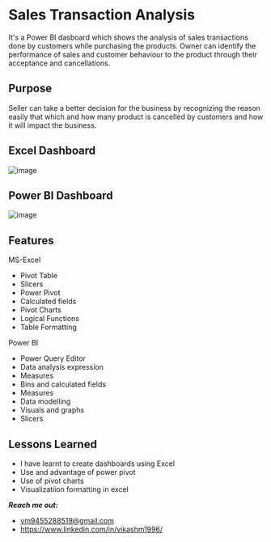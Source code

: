 
# Sales Transaction Analysis

It's a Power BI dasboard which shows the analysis of sales transactions done by customers while purchasing the products.
Owner can identify the performance of sales and customer behaviour to the product through their acceptance and cancellations.

## Purpose

Seller can take a better decision for the business by recognizing the reason easily that which and how many product is cancelled by customers and how it will impact the business.

## Excel Dashboard
![image](https://user-images.githubusercontent.com/92555446/182907820-c97f471f-ffd2-4a7b-8173-30ac555b379b.png)

## Power BI Dashboard
![image](https://user-images.githubusercontent.com/92555446/182911472-96c01ca8-6d92-4209-a9dd-5c88f9aeb0a1.png)

## Features
MS-Excel
- Pivot Table
- Slicers
- Power Pivot
- Calculated fields
- Pivot Charts
- Logical Functions
- Table Formatting

Power BI
- Power Query Editor
- Data analysis expression
- Measures
- Bins and calculated fields
- Measures
- Data modelling
- Visuals and graphs
- Slicers


## Lessons Learned

- I have learnt to create dashboards using Excel
- Use and advantage of power pivot
- Use of pivot charts 
- Visualizatiion formatting in excel

_**Reach me out:**_
- vm9455288519@gmail.com
- https://www.linkedin.com/in/vikashm1996/

